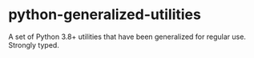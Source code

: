 # python-generalized-utilities
A set of Python 3.8+ utilities that have been generalized for regular use. Strongly typed.
